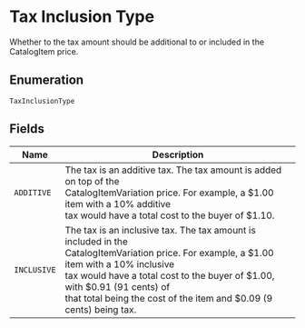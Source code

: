 
# Tax Inclusion Type

Whether to the tax amount should be additional to or included in the CatalogItem price.

## Enumeration

`TaxInclusionType`

## Fields

| Name | Description |
|  --- | --- |
| `ADDITIVE` | The tax is an additive tax. The tax amount is added on top of the<br>CatalogItemVariation price. For example, a $1.00 item with a 10% additive<br>tax would have a total cost to the buyer of $1.10. |
| `INCLUSIVE` | The tax is an inclusive tax. The tax amount is included in the<br>CatalogItemVariation price. For example, a $1.00 item with a 10% inclusive<br>tax would have a total cost to the buyer of $1.00, with $0.91 (91 cents) of<br>that total being the cost of the item and $0.09 (9 cents) being tax. |

